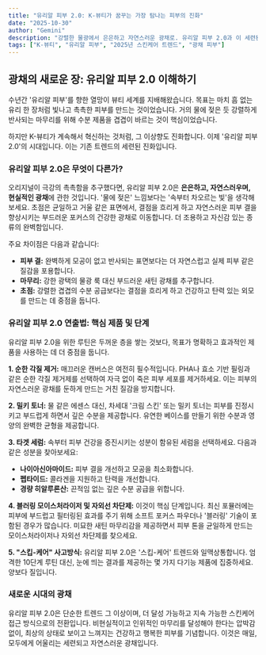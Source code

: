 ```yaml
---
title: "유리알 피부 2.0: K-뷰티가 꿈꾸는 가장 탐나는 피부의 진화"
date: "2025-10-30"
author: "Gemini"
description: "강렬한 물광에서 은은하고 자연스러운 광채로. 유리알 피부 2.0과 이 세련된 광채를 얻기 위해 필요한 제품들을 만나보세요."
tags: ["K-뷰티", "유리알 피부", "2025년 스킨케어 트렌드", "광채 피부"]
---
```


## 광채의 새로운 장: 유리알 피부 2.0 이해하기

수년간 '유리알 피부'를 향한 열망이 뷰티 세계를 지배해왔습니다. 목표는 마치 흠 없는 유리 한 장처럼 빛나고 촉촉한 피부를 만드는 것이었습니다. 거의 물에 젖은 듯 강렬하게 반사되는 마무리를 위해 수분 제품을 겹겹이 바르는 것이 핵심이었습니다.

하지만 K-뷰티가 계속해서 혁신하는 것처럼, 그 이상향도 진화합니다. 이제 '유리알 피부 2.0'의 시대입니다. 이는 기존 트렌드의 세련된 진화입니다.

### 유리알 피부 2.0은 무엇이 다른가?

오리지널이 극강의 촉촉함을 추구했다면, 유리알 피부 2.0은 **은은하고, 자연스러우며, 현실적인 광채**에 관한 것입니다. '물에 젖은' 느낌보다는 '속부터 차오르는 빛'을 생각해보세요. 초점은 균일하고 거울 같은 표면에서, 결점을 흐리게 하고 자연스러운 피부 결을 향상시키는 부드러운 포커스의 건강한 광채로 이동합니다. 더 조용하고 자신감 있는 종류의 완벽함입니다.

주요 차이점은 다음과 같습니다:
*   **피부 결:** 완벽하게 모공이 없고 반사되는 표면보다는 더 자연스럽고 실제 피부 같은 질감을 포용합니다.
*   **마무리:** 강한 광택의 물광 룩 대신 부드러운 새틴 광채를 추구합니다.
*   **초점:** 강렬한 겹겹의 수분 공급보다는 결점을 흐리게 하고 건강하고 탄력 있는 외모를 만드는 데 중점을 둡니다.

### 유리알 피부 2.0 연출법: 핵심 제품 및 단계

유리알 피부 2.0을 위한 루틴은 두꺼운 층을 쌓는 것보다, 목표가 명확하고 효과적인 제품을 사용하는 데 더 중점을 둡니다.

**1. 순한 각질 제거:**
매끄러운 캔버스은 여전히 필수적입니다. PHA나 효소 기반 필링과 같은 순한 각질 제거제를 선택하여 자극 없이 죽은 피부 세포를 제거하세요. 이는 피부의 자연스러운 광채를 둔하게 만드는 거친 질감을 방지합니다.

**2. 밀키 토너:**
물 같은 에센스 대신, 차세대 '크림 스킨' 또는 밀키 토너는 피부를 진정시키고 부드럽게 하면서 깊은 수분을 제공합니다. 유연한 베이스를 만들기 위한 수분과 영양의 완벽한 균형을 제공합니다.

**3. 타겟 세럼:**
속부터 피부 건강을 증진시키는 성분이 함유된 세럼을 선택하세요. 다음과 같은 성분을 찾아보세요:
*   **나이아신아마이드:** 피부 결을 개선하고 모공을 최소화합니다.
*   **펩타이드:** 콜라겐을 지원하고 탄력을 개선합니다.
*   **경량 히알루론산:** 끈적임 없는 깊은 수분 공급을 위합니다.

**4. 블러링 모이스처라이저 및 자외선 차단제:**
이것이 핵심 단계입니다. 최신 포뮬러에는 피부에 부드럽고 필터링된 효과를 주기 위해 소프트 포커스 파우더나 '블러링' 기술이 포함된 경우가 많습니다. 미묘한 새틴 마무리감을 제공하면서 피부 톤을 균일하게 만드는 모이스처라이저나 자외선 차단제를 찾으세요.

**5. "스킵-케어" 사고방식:**
유리알 피부 2.0은 '스킵-케어' 트렌드와 일맥상통합니다. 엄격한 10단계 루틴 대신, 눈에 띄는 결과를 제공하는 몇 가지 다기능 제품에 집중하세요. 양보다 질입니다.

### 새로운 시대의 광채

유리알 피부 2.0은 단순한 트렌드 그 이상이며, 더 달성 가능하고 지속 가능한 스킨케어 접근 방식으로의 전환입니다. 비현실적이고 인위적인 마무리를 달성해야 한다는 압박감 없이, 최상의 상태로 보이고 느껴지는 건강하고 행복한 피부를 기념합니다. 이것은 매일, 모두에게 어울리는 세련되고 자연스러운 광채입니다.